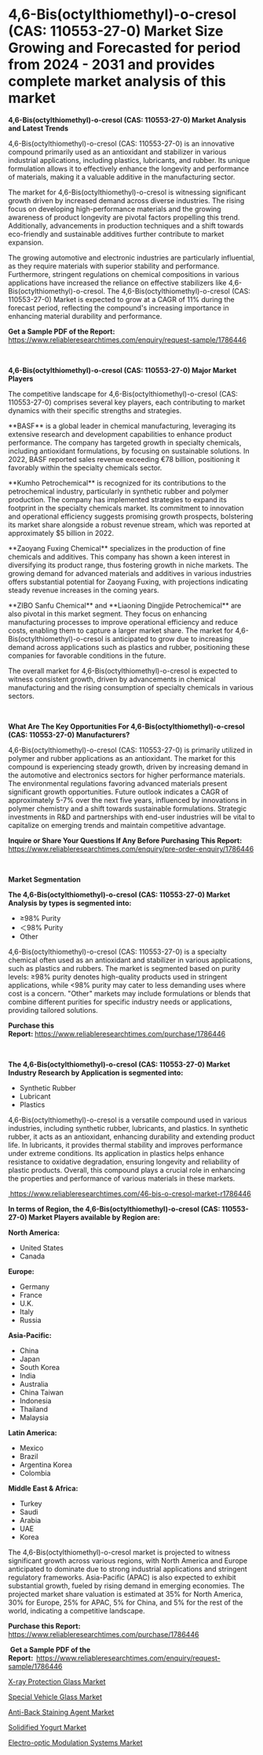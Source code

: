 <p><h1>4,6-Bis(octylthiomethyl)-o-cresol (CAS: 110553-27-0) Market Size Growing and Forecasted for period from 2024 - 2031 and provides complete market analysis of this market</h1></p><p><strong>4,6-Bis(octylthiomethyl)-o-cresol (CAS: 110553-27-0) Market Analysis and Latest Trends</strong></p>
<p><p>4,6-Bis(octylthiomethyl)-o-cresol (CAS: 110553-27-0) is an innovative compound primarily used as an antioxidant and stabilizer in various industrial applications, including plastics, lubricants, and rubber. Its unique formulation allows it to effectively enhance the longevity and performance of materials, making it a valuable additive in the manufacturing sector. </p><p>The market for 4,6-Bis(octylthiomethyl)-o-cresol is witnessing significant growth driven by increased demand across diverse industries. The rising focus on developing high-performance materials and the growing awareness of product longevity are pivotal factors propelling this trend. Additionally, advancements in production techniques and a shift towards eco-friendly and sustainable additives further contribute to market expansion.</p><p>The growing automotive and electronic industries are particularly influential, as they require materials with superior stability and performance. Furthermore, stringent regulations on chemical compositions in various applications have increased the reliance on effective stabilizers like 4,6-Bis(octylthiomethyl)-o-cresol. The 4,6-Bis(octylthiomethyl)-o-cresol (CAS: 110553-27-0) Market is expected to grow at a CAGR of 11% during the forecast period, reflecting the compound's increasing importance in enhancing material durability and performance.</p></p>
<p><strong>Get a Sample PDF of the Report:&nbsp;</strong> <a href="https://www.reliableresearchtimes.com/enquiry/request-sample/1786446?utm_campaign=1454&utm_medium=2&utm_source=Github&utm_content=ia&utm_term=13102024&utm_id=46-bisoctylthiomethyl-o-cresol-cas-110553-27-0">https://www.reliableresearchtimes.com/enquiry/request-sample/1786446</a></p>
<p>&nbsp;</p>
<p><strong>4,6-Bis(octylthiomethyl)-o-cresol (CAS: 110553-27-0) Major Market Players</strong></p>
<p><p>The competitive landscape for 4,6-Bis(octylthiomethyl)-o-cresol (CAS: 110553-27-0) comprises several key players, each contributing to market dynamics with their specific strengths and strategies.</p><p>**BASF** is a global leader in chemical manufacturing, leveraging its extensive research and development capabilities to enhance product performance. The company has targeted growth in specialty chemicals, including antioxidant formulations, by focusing on sustainable solutions. In 2022, BASF reported sales revenue exceeding €78 billion, positioning it favorably within the specialty chemicals sector.</p><p>**Kumho Petrochemical** is recognized for its contributions to the petrochemical industry, particularly in synthetic rubber and polymer production. The company has implemented strategies to expand its footprint in the specialty chemicals market. Its commitment to innovation and operational efficiency suggests promising growth prospects, bolstering its market share alongside a robust revenue stream, which was reported at approximately $5 billion in 2022.</p><p>**Zaoyang Fuxing Chemical** specializes in the production of fine chemicals and additives. This company has shown a keen interest in diversifying its product range, thus fostering growth in niche markets. The growing demand for advanced materials and additives in various industries offers substantial potential for Zaoyang Fuxing, with projections indicating steady revenue increases in the coming years.</p><p>**ZIBO Sanfu Chemical** and **Liaoning Dingjide Petrochemical** are also pivotal in this market segment. They focus on enhancing manufacturing processes to improve operational efficiency and reduce costs, enabling them to capture a larger market share. The market for 4,6-Bis(octylthiomethyl)-o-cresol is anticipated to grow due to increasing demand across applications such as plastics and rubber, positioning these companies for favorable conditions in the future.</p><p>The overall market for 4,6-Bis(octylthiomethyl)-o-cresol is expected to witness consistent growth, driven by advancements in chemical manufacturing and the rising consumption of specialty chemicals in various sectors.</p></p>
<p>&nbsp;</p>
<p><strong>What Are The Key Opportunities For 4,6-Bis(octylthiomethyl)-o-cresol (CAS: 110553-27-0) Manufacturers?</strong></p>
<p><p>4,6-Bis(octylthiomethyl)-o-cresol (CAS: 110553-27-0) is primarily utilized in polymer and rubber applications as an antioxidant. The market for this compound is experiencing steady growth, driven by increasing demand in the automotive and electronics sectors for higher performance materials. The environmental regulations favoring advanced materials present significant growth opportunities. Future outlook indicates a CAGR of approximately 5-7% over the next five years, influenced by innovations in polymer chemistry and a shift towards sustainable formulations. Strategic investments in R&D and partnerships with end-user industries will be vital to capitalize on emerging trends and maintain competitive advantage.</p></p>
<p><strong>Inquire or Share Your Questions If Any Before Purchasing This Report:</strong> <a href="https://www.reliableresearchtimes.com/enquiry/pre-order-enquiry/1786446?utm_campaign=1454&utm_medium=2&utm_source=Github&utm_content=ia&utm_term=13102024&utm_id=46-bisoctylthiomethyl-o-cresol-cas-110553-27-0">https://www.reliableresearchtimes.com/enquiry/pre-order-enquiry/1786446</a></p>
<p>&nbsp;</p>
<p><strong>Market Segmentation</strong></p>
<p><strong>The 4,6-Bis(octylthiomethyl)-o-cresol (CAS: 110553-27-0) Market Analysis by types is segmented into:</strong></p>
<p><ul><li>≥98% Purity</li><li>＜98% Purity</li><li>Other</li></ul></p>
<p><p>4,6-Bis(octylthiomethyl)-o-cresol (CAS: 110553-27-0) is a specialty chemical often used as an antioxidant and stabilizer in various applications, such as plastics and rubbers. The market is segmented based on purity levels: ≥98% purity denotes high-quality products used in stringent applications, while <98% purity may cater to less demanding uses where cost is a concern. "Other" markets may include formulations or blends that combine different purities for specific industry needs or applications, providing tailored solutions.</p></p>
<p><strong>Purchase this Report:&nbsp;</strong><a href="https://www.reliableresearchtimes.com/purchase/1786446?utm_campaign=1454&utm_medium=2&utm_source=Github&utm_content=ia&utm_term=13102024&utm_id=46-bisoctylthiomethyl-o-cresol-cas-110553-27-0">https://www.reliableresearchtimes.com/purchase/1786446</a></p>
<p>&nbsp;</p>
<p><strong>The 4,6-Bis(octylthiomethyl)-o-cresol (CAS: 110553-27-0) Market Industry Research by Application is segmented into:</strong></p>
<p><ul><li>Synthetic Rubber</li><li>Lubricant</li><li>Plastics</li></ul></p>
<p><p>4,6-Bis(octylthiomethyl)-o-cresol is a versatile compound used in various industries, including synthetic rubber, lubricants, and plastics. In synthetic rubber, it acts as an antioxidant, enhancing durability and extending product life. In lubricants, it provides thermal stability and improves performance under extreme conditions. Its application in plastics helps enhance resistance to oxidative degradation, ensuring longevity and reliability of plastic products. Overall, this compound plays a crucial role in enhancing the properties and performance of various materials in these markets.</p></p>
<p><a href="https://www.reliableresearchtimes.com/46-bis-o-cresol-market-r1786446?utm_campaign=1454&utm_medium=2&utm_source=Github&utm_content=ia&utm_term=13102024&utm_id=46-bisoctylthiomethyl-o-cresol-cas-110553-27-0">&nbsp;https://www.reliableresearchtimes.com/46-bis-o-cresol-market-r1786446</a></p>
<p><strong>In terms of Region, the 4,6-Bis(octylthiomethyl)-o-cresol (CAS: 110553-27-0) Market Players available by Region are:</strong></p>
<p>
    <p> <strong> North America: </strong>
        <ul>
            <li>United States</li>
            <li>Canada</li>
        </ul>
        </p> 
    <p> <strong> Europe: </strong>
        <ul>
            <li>Germany</li>
            <li>France</li>
            <li>U.K.</li>
            <li>Italy</li>
            <li>Russia</li>
        </ul>
        </p> 
    <p> <strong> Asia-Pacific: </strong>
        <ul>
            <li>China</li>
            <li>Japan</li>
            <li>South Korea</li>
            <li>India</li>
            <li>Australia</li>
            <li>China Taiwan</li>
            <li>Indonesia</li>
            <li>Thailand</li>
            <li>Malaysia</li>
        </ul>
        </p> 
    <p> <strong> Latin America: </strong>
        <ul>
            <li>Mexico</li>
            <li>Brazil</li>
            <li>Argentina Korea</li>
            <li>Colombia</li>
        </ul>
        </p> 
    <p> <strong> Middle East & Africa: </strong>
        <ul>
            <li>Turkey</li>
            <li>Saudi</li>
            <li>Arabia</li>
            <li>UAE</li>
            <li>Korea</li>
        </ul>
    </p>
    </p>
<p><p>The 4,6-Bis(octylthiomethyl)-o-cresol market is projected to witness significant growth across various regions, with North America and Europe anticipated to dominate due to strong industrial applications and stringent regulatory frameworks. Asia-Pacific (APAC) is also expected to exhibit substantial growth, fueled by rising demand in emerging economies. The projected market share valuation is estimated at 35% for North America, 30% for Europe, 25% for APAC, 5% for China, and 5% for the rest of the world, indicating a competitive landscape.</p></p>
<p><strong>Purchase this Report: </strong><a href="https://www.reliableresearchtimes.com/purchase/1786446?utm_campaign=1454&utm_medium=2&utm_source=Github&utm_content=ia&utm_term=13102024&utm_id=46-bisoctylthiomethyl-o-cresol-cas-110553-27-0">https://www.reliableresearchtimes.com/purchase/1786446</a></p>
<p>&nbsp;<strong>Get a Sample PDF of the Report:&nbsp;&nbsp;</strong><a href="https://www.reliableresearchtimes.com/enquiry/request-sample/1786446?utm_campaign=1454&utm_medium=2&utm_source=Github&utm_content=ia&utm_term=13102024&utm_id=46-bisoctylthiomethyl-o-cresol-cas-110553-27-0">https://www.reliableresearchtimes.com/enquiry/request-sample/1786446</a></p>
<p><strong></strong></p>
<p><p><a href="https://www.linkedin.com/pulse/regulatory-landscape-its-influence-global-x-ray-protection-glass-mscmc?utm_campaign=1454&utm_medium=2&utm_source=Github&utm_content=ia&utm_term=13102024&utm_id=46-bisoctylthiomethyl-o-cresol-cas-110553-27-0">X-ray Protection Glass Market</a></p><p><a href="https://www.linkedin.com/pulse/market-forecast-global-special-vehicle-glass-trends-impact-analysis-flyhc?utm_campaign=1454&utm_medium=2&utm_source=Github&utm_content=ia&utm_term=13102024&utm_id=46-bisoctylthiomethyl-o-cresol-cas-110553-27-0">Special Vehicle Glass Market</a></p><p><a href="https://github.com/angelajermaine/Market-Research-Report-List-5/blob/main/anti-back-staining-agent-market.md?utm_campaign=1454&utm_medium=2&utm_source=Github&utm_content=ia&utm_term=13102024&utm_id=46-bisoctylthiomethyl-o-cresol-cas-110553-27-0">Anti-Back Staining Agent Market</a></p><p><a href="https://www.linkedin.com/pulse/future-innovation-global-solidified-yogurt-market-growth-egutf?utm_campaign=1454&utm_medium=2&utm_source=Github&utm_content=ia&utm_term=13102024&utm_id=46-bisoctylthiomethyl-o-cresol-cas-110553-27-0">Solidified Yogurt Market</a></p><p><a href="https://www.linkedin.com/pulse/evaluating-global-electro-optic-modulation-systems-market-trends-rkt7f?utm_campaign=1454&utm_medium=2&utm_source=Github&utm_content=ia&utm_term=13102024&utm_id=46-bisoctylthiomethyl-o-cresol-cas-110553-27-0">Electro-optic Modulation Systems Market</a></p></p>